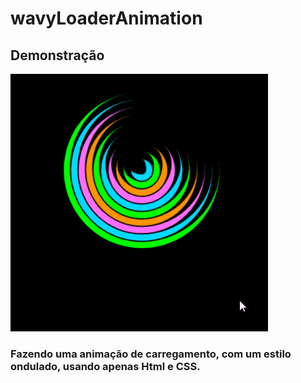 # wavyLoaderAnimation

## Demonstração 

![Demo do loader](./assets/img/demo.gif)

### Fazendo uma animação de carregamento, com um estilo ondulado, usando apenas Html e CSS.
